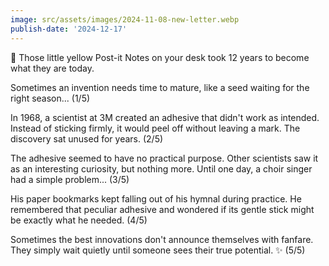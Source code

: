 ```yaml
---
image: src/assets/images/2024-11-08-new-letter.webp
publish-date: '2024-12-17'
---
```


🧵 Those little yellow Post-it Notes on your desk took 12 years to become what they are today.

Sometimes an invention needs time to mature, like a seed waiting for the right season... (1/5)

In 1968, a scientist at 3M created an adhesive that didn't work as intended. Instead of sticking firmly, it would peel off without leaving a mark. The discovery sat unused for years. (2/5)

The adhesive seemed to have no practical purpose. Other scientists saw it as an interesting curiosity, but nothing more. Until one day, a choir singer had a simple problem... (3/5)

His paper bookmarks kept falling out of his hymnal during practice. He remembered that peculiar adhesive and wondered if its gentle stick might be exactly what he needed. (4/5)

Sometimes the best innovations don't announce themselves with fanfare. They simply wait quietly until someone sees their true potential. ✨ (5/5)
